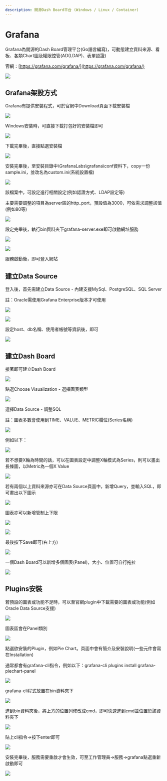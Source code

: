 ```yaml
---
description: 開源Dash Board平台 (Windows / Linux / Container)
---
```


# Grafana

Grafana為開源的Dash Board管理平台\(Go語言編寫\)，可動態建立資料來源、看板、各類Chart圖及權限控管\(AD\(LDAP\)、表單認證\)

官網：[https://grafana.com/grafana/](https://grafana.com/grafana/)

![](../.gitbook/assets/image%20%28112%29.png)

## Grafana架設方式

Grafana有提供安裝程式，可於官網中Download頁面下載安裝檔

![](../.gitbook/assets/image%20%28267%29.png)

Windows安裝時，可直接下載打包好的安裝檔即可

![](../.gitbook/assets/image%20%28168%29.png)

下載完畢後，直接點選安裝檔

![](../.gitbook/assets/image%20%28215%29.png)

安裝完畢後，至安裝目錄中\GrafanaLabs\grafana\conf資料下，copy一份sample.ini，並改名為custom.ini\(系統設置檔\)

![](../.gitbook/assets/image%20%285%29.png)

該檔案中，可設定進行相關設定\(例如認證方式、LDAP設定等\)

主要需要調整的項目為server區的http\_port，預設值為3000，可依需求調整該值\(例如80等\)

![](../.gitbook/assets/image%20%2889%29.png)

設定完畢後，執行bin資料夾下grafana-server.exe即可啟動網址服務

![](../.gitbook/assets/image%20%2837%29.png)

![](../.gitbook/assets/image%20%28134%29.png)

服務啟動後，即可登入網站

## 建立Data Source

登入後，首先需建立Data Source - 內建支援MySql、PostgreSQL、SQL Server

註：Oracle需使用Grafana Enterprise版本才可使用

![](../.gitbook/assets/image%20%28146%29.png)

![](../.gitbook/assets/image%20%28116%29.png)

設定host、db名稱、使用者帳號等資訊後，即可

![](../.gitbook/assets/image%20%2813%29.png)

## 建立Dash Board

接著即可建立Dash Board

![](../.gitbook/assets/image%20%28279%29.png)

點選Choose Visualization - 選擇圖表類型

![](../.gitbook/assets/image%20%2851%29.png)

選擇Data Source - 調整SQL

註：圖表多數會使用到TIME、VALUE、METRIC欄位\(Series名稱\)

![](../.gitbook/assets/image%20%28164%29.png)

例如以下：

![](../.gitbook/assets/image%20%2854%29.png)

若不想要X軸為時間的話，可以在圖表設定中調整X軸模式為Series，則可以畫出長條圖，以Metric為一個X Value

![](../.gitbook/assets/image%20%28145%29.png)

若有兩個以上資料來源亦可在Data Source頁面中，新增Query，並輸入SQL，即可畫出以下圖示

![](../.gitbook/assets/image%20%28172%29.png)

圖表亦可以新增管制上下限

![](../.gitbook/assets/image%20%28271%29.png)

![](../.gitbook/assets/image%20%2886%29.png)

最後按下Save即可\(右上方\)

![](../.gitbook/assets/image%20%2819%29.png)

一個Dash Board可以新增多個圖表\(Panel\)，大小、位置可自行拖拉

![](../.gitbook/assets/image%20%28237%29.png)



## Plugins安裝

若預設的圖表或功能不足時，可以至官網plugin中下載需要的圖表或功能\(例如Oracle Data Source支援\)

![](../.gitbook/assets/image%20%28118%29.png)

圖表區會在Panel類別

![](../.gitbook/assets/image%20%28259%29.png)

點選欲安裝的Plugin，例如Pie Chart。頁面中會有簡介及安裝說明\(一些元件會寫在Installation\)

通常都會有grafana-cli指令，例如以下：grafana-cli plugins install grafana-piechart-panel

![](../.gitbook/assets/image%20%28151%29.png)

grafana-cli程式放置在bin資料夾下

![](../.gitbook/assets/image%20%2841%29.png)

進到bin資料夾後，將上方的位置列修改成cmd，即可快速進到cmd並位置於該資料夾下

![](../.gitbook/assets/image%20%28169%29.png)

貼上cli指令→按下enter即可

![](../.gitbook/assets/image%20%2849%29.png)

安裝完畢後，服務需要重啟才會生效，可至工作管理員→服務→grafana點選重新啟動即可

![](../.gitbook/assets/image%20%28272%29.png)

